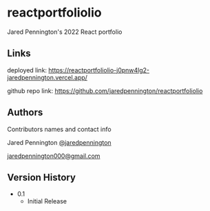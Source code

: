 # reactportfoliolio

Jared Pennington's 2022 React portfolio

## Links

deployed link: https://reactportfoliolio-j0pnw4lg2-jaredpennington.vercel.app/

github repo link: https://github.com/jaredpennington/reactportfoliolio

## Authors

Contributors names and contact info

Jared Pennington
[@jaredpennington](https://github.com/jaredpennington)

jaredpennington000@gmail.com

## Version History

- 0.1
  - Initial Release
